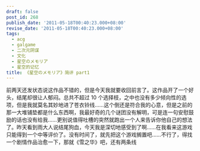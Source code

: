 ```yaml
---
draft: false
post_id: 268
publish_date: '2011-05-18T00:40:23.000+08:00'
revise_date: '2011-05-18T00:40:23.000+08:00'
tags:
  - acg
  - galgame
  - 二次元阴谋
  - 文化
  - 星空のメモリア
  - 星空的记忆
title: 《星空のメモリア》简评 part1
---
```


前两天还发状态说这作品不错的，但是今天我就要收回前言了。这作品开了一个好头，结尾却很让人郁闷。总共不超过 10 个选择枝，之中也没有多少倾向性的选项，但是我就莫名其妙地进了苍衣铃线……这个倒还是符合我的心意，但是之前的那一大堆铺垫都是什么东西啊，我最好奇的几个谜团没有解明，可是连一句安慰鼓励的话也没有给我……更别说值得吐槽的突然就跑出一个人来告诉你他自己的想法了。昨天看到雨大人说结尾狗血，今天我是深切地感受到了啊……在我看来这游戏只能得到一个中等评价了。没有时间了，就先把这个游戏搁置吧……不行了，得找一个剧情作品治愈一下，那就《雪之华》吧，还有两条线
